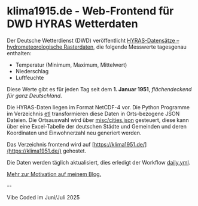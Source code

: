 # klima1915.de - Web-Frontend für DWD HYRAS Wetterdaten

Der Deutsche Wetterdienst (DWD) veröffentlicht [HYRAS-Datensätze – hydrometeorologische Rasterdaten](https://www.dwd.de/DE/leistungen/hyras/hyras.html), die folgende Messwerte tagesgenau enthalten:

- Temperatur (Minimum, Maximum, Mittelwert)
- Niederschlag
- Luftfeuchte

Diese Werte gibt es für jeden Tag seit dem **1. Januar 1951**, *flächendeckend für ganz Deutschland*.

Die HYRAS-Daten liegen im Format NetCDF-4 vor. Die Python Programme im Verzeichnis [etl](https://github.com/volzinnovation/klima1951.de/tree/main/etl) transformieren diese Daten in Orts-bezogene JSON Dateien.
Die Ortsauswahl wird über [misc/cities.json](https://github.com/volzinnovation/klima1951.de/blob/main/misc/cities.json) gesteuert, diese kann über eine Excel-Tabelle der deutschen Städte und Gemeinden und deren Koordinaten und Einwohnerzahl neu generiert werden.

Das Verzeichnis frontend wird auf [https://klima1951.de/](https://klima1951.de/) gehostet.

Die Daten werden täglich aktualisiert, dies erledigt der Workflow [daily.yml](https://github.com/volzinnovation/klima1951.de/blob/main/.github/workflows/daily.yml).

[Mehr zur Motivation auf meinem Blog.](https://www.volz-fw.de/p/es-ist-sommer)

--

Vibe Coded im Juni/Juli 2025
